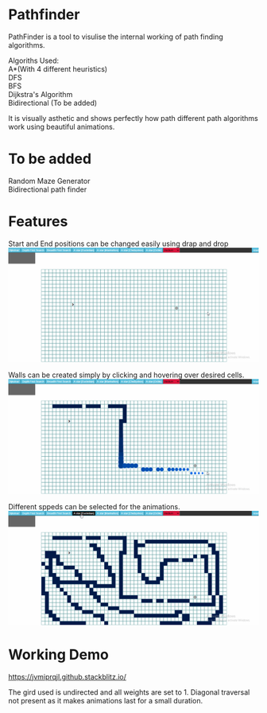 # Pathfinder
PathFinder is a tool to visulise the internal working of path finding algorithms.  


Algoriths Used:    
A*(With 4 different heuristics)  
DFS  
BFS  
Dijkstra's Algorithm  
Bidirectional (To be added)  

It is visually asthetic and shows perfectly how path different path algorithms work using beautiful animations.  

# To be added
Random Maze Generator  
Bidirectional path finder  

# Features
Start and End positions can be changed easily using drap and drop  
![Drag](https://github.com/7ellipsis/pathFinder/blob/master/src/changepos.gif)

Walls can be created simply by clicking and hovering over desired cells.  
![Walls](https://github.com/7ellipsis/pathFinder/blob/master/src/walls.gif)

Different sppeds can be selected for the animations.  
![Algo](https://github.com/7ellipsis/pathFinder/blob/master/src/algo.gif)


# Working Demo
https://jvmiprqjl.github.stackblitz.io/





The gird used is undirected and all weights are set to 1. Diagonal traversal not present as it makes animations last for a small duration.
